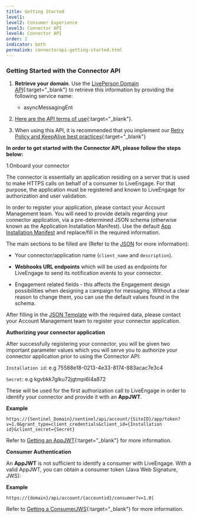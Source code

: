 ```yaml
---
title: Getting Started
level1:
level2: Consumer Experience
level3: Connector API
level4: Connector API
order: 2
indicator: both
permalink: connectorapi-getting-started.html
---
```


### Getting Started with the Connector API

1. **Retrieve your domain**. Use the [LivePerson Domain API](agent-domain-domain-api.html){:target="_blank"} to retrieve this information by providing the following service name:

	* asyncMessagingEnt

2. [Here are the API terms of use](https://www.liveperson.com/policies/apitou){:target="_blank"}.

3. When using this API, it is recommended that you implement our [Retry Policy and KeepAlive best practices](guides-retry-policy.html){:target="_blank"}

[comment]: <> (guides-retry-policy.html needs to be updated with Connector API as well)

**In order to get started with the Connector API, please follow the steps below:**

1.Onboard your connector

The connector is essentially an application residing on a server that is used to make HTTPS calls on behalf of a consumer to LiveEngage. For that purpose, the application must be registered and known to LiveEngage for authorization and user validation.

In order to register your application, please contact your Account Management team. You will need to provide details regarding your connector application, via a pre-determined JSON schema (otherwise known as the Application Installation Manifest). Use the default [App Installation Manifest](AppInstallJSON.html) and replace/fill in the required information.

The main sections to be filled are (Refer to the [JSON](AppInstallJSON.html) for more information):

* Your connector/application name (`client_name` and `description`).

* **Webhooks URL endpoints** which will be used as endpoints for LiveEngage to send its notification events to your connector.

* Engagement related fields - this affects the Engagement design possibilities when designing a campaign for messaging. Without a clear reason to change them, you can use the default values found in the schema.

After filling in the [JSON Template](AppInstallJSON.html) with the required data, please contact your Account Management team to register your connector application.

**Authorizing your connector application**

After successfully registering your connector, you will be given two important parameter values which you will serve you to authorize your connector application prior to using the Connector API:

`Installation id`:  e.g 75588e18-0213-4e33-8174-883acac7e3c4

`Secret`:  e.g kgvbkk7glku72jgtmpi6l4a872

These will be used for the first authorization call to LiveEngage in order to identify your connector and provide it with an **AppJWT**.

**Example**

```
https://{Sentinel_Domain}/sentinel/api/account/{SiteID}/app/token?v=1.0&grant_type=client_credentials&client_id={Installation id}&client_secret={Secret}
```

Refer to [Getting an AppJWT](Create_AppJWT.html){:target="_blank"} for more information.

**Consumer Authentication**

An **AppJWT** is not sufficient to identify a consumer with LiveEngage. With a valid AppJWT, you can obtain a consumer token (Java Web Signature, JWS):

**Example**

```
https://{domain}/api/account/{accountid}/consumer?v=1.0|
```

Refer to [Getting a ConsumerJWS](Create_ConsumerJWS.html){:target="_blank"} for more information.
